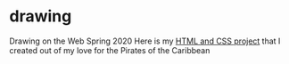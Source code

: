 # drawing


Drawing on the Web Spring 2020
Here is my [HTML and CSS project](http://i6.cims.nyu.edu/~ayt239/drawing/HTMLandCSS/index.html) that I created out of my love for the Pirates of the Caribbean 
